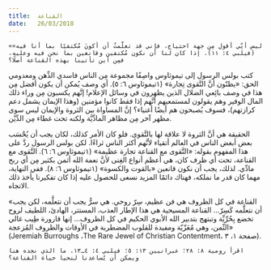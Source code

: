 ```yaml
---
title:  القناعة
date:   26/03/2018
---
```


`«ليس أنِّي أقول مِن جهة احتياج، فإني قد تعلَّمتُ أن أكونَ مُكتفيًا بما أنا فيه» (فيلبي ٤: ١١). إذا كان لنا أن نكون مُكتفين وقانعين بما نحن فيه وعليه، فمِن أين تأتينا بهذه القناعة أصلًا؟`

كتب بولس الرسول إلى تيموثاوس واصِفًا مجموعة مِن الناس فاسدي الذِّهن ومعدومي الحق: «يظنّون أنَّ التَّقوى تِجارة» (١تيموثاوس ٦: ٥). أي وصف يُمكن أن يكون أفضل مِن هذا في وصف بائِعي الضلال الذين يظهرون في وسائل الإعلام! إنَّهم يكسبون مِن وراء ذلك المال الوفير وهم يقولون لمستمعيهم أنَّهم إذا فقط كانوا مؤمنين (وهذا الإيمان يشمل دعم كرازتهم)، فسوف يُصبحون هم أيضًا أغنياء؟ إنَّ المساواة بين الثروة والإيمان ليس سوى مظهر آخر مِن مظاهر المادِّيَّة ولكنه تحت غطاء مِن الدِّيْن.

الحقيقة هي أنَّ الثروة لا علاقة لها بالتَّقوى. فلو كان الأمر كذلك، لكان يجب أن يُحْسَب بعض أبغض الناس في العالم أتقياء لأنَّهم أكثر الناس ثراءًا. لكن بولس الرسول ردَّ على هذا المفهوم بقوله: «التَّقوى مع القناعة تجارة عظيمة» (١تيموثاوس ٦: ٦). التَّقوى مع القناعة، تحت أي ظرف كان، هي أعظم أنواع الغِنى لأنَّ نعمة الله أثمن بكثير مِن أي ربح مادِّي. لذلك، يجب أن نكون قانعين «بالقوت والكسوة» (١تيموثاوس ٦: ٨). ففي النهاية، مهما كان قدر ما نملكه، فهناك دائمًا المزيد نسعى للحصول عليه إذا كان تفكيرنا يأخذ ذلك الاتجاه.

«القناعة في كل الظروف هي فن عظيم، سِرّ روحي. هي سرٌّ يجب أن نتعلَّمه، لكن يجب أن نتعلَّمه كَسِرّ... القناعة المسيحية هي هذا الإطار العذب، المستتر، الهادئ، اللطيف لروح تخضع بِحُرِّيِّة وتبتهج بتدبير الله الأبوي الحكيم في كل الظروف... إنها قارورة طِيب غالي الثّمن، وهي مُعَزّيّة ومفيدة للقلوب المضطربة في الأوقات والظروف المُزعجة» (Jeremiah Burroughs ،The Rare Jewel of Christian Contentment، صفحة ١، ٣).

`اقرأ رومية ٨: ٢٨؛ عبرانيين ١٣: ٥؛ فيلبي ٤: ٤ـ١٣. ما الذي نجده هنا ويمكن أن يُساعدنا لنحيا حياة القناعة؟`